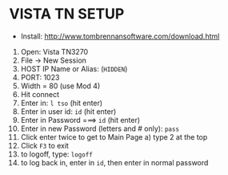 # VISTA TN SETUP
- Install: http://www.tombrennansoftware.com/download.html

1) Open: Vista TN3270 
2) File -> New Session
3) HOST IP Name or Alias: (```HIDDEN```)
4) PORT: 1023
5) Width = 80 (use Mod 4)
6) Hit connect
7) Enter in: ``` l tso ``` (hit enter)
8) Enter in user id: ```id``` (hit enter)
9) Enter in Password ===> ```id``` (hit enter)
10) Enter in new Password (letters and # only): ```pass``` 
11) Click enter twice to get to Main Page
    a) type 2 at the top
12) Click ```F3``` to exit
13) to logoff, type: ```logoff```
14) to log back in, enter in ```id```, then enter in normal password